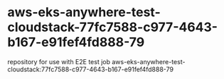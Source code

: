 # aws-eks-anywhere-test-cloudstack-77fc7588-c977-4643-b167-e91fef4fd888-79
repository for use with E2E test job aws-eks-anywhere-test-cloudstack:77fc7588-c977-4643-b167-e91fef4fd888-79
